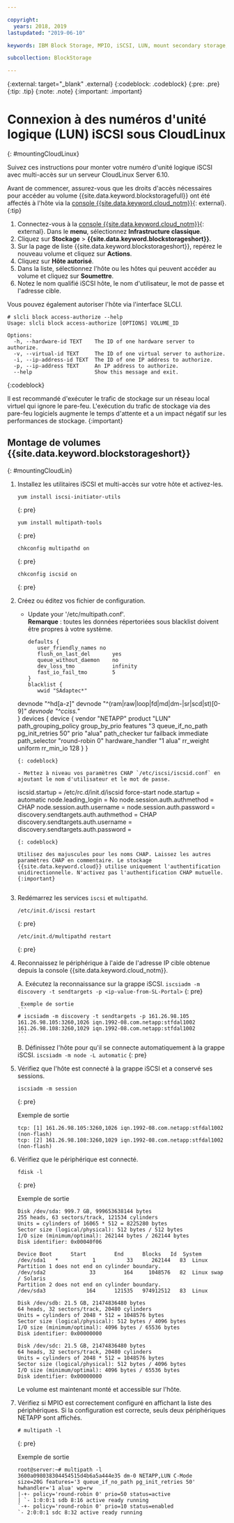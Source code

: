 ```yaml
---

copyright:
  years: 2018, 2019
lastupdated: "2019-06-10"

keywords: IBM Block Storage, MPIO, iSCSI, LUN, mount secondary storage, mount storage in CloudLinux

subcollection: BlockStorage

---
```

{:external: target="_blank" .external}
{:codeblock: .codeblock}
{:pre: .pre}
{:tip: .tip}
{:note: .note}
{:important: .important}

# Connexion à des numéros d'unité logique (LUN) iSCSI sous CloudLinux
{: #mountingCloudLinux}

Suivez ces instructions pour monter votre numéro d'unité logique iSCSI avec multi-accès sur un serveur CloudLinux Server 6.10.

Avant de commencer, assurez-vous que les droits d'accès nécessaires pour accéder au volume {{site.data.keyword.blockstoragefull}} ont été affectés à l'hôte via la [console {{site.data.keyword.cloud_notm}}](https://{DomainName}/classic){: external}.
{:tip}

1. Connectez-vous à la [console {{site.data.keyword.cloud_notm}}](https://{DomainName}/){: external}. Dans le **menu**, sélectionnez **Infrastructure classique**.
2. Cliquez sur **Stockage** > **{{site.data.keyword.blockstorageshort}}**.
3. Sur la page de liste {{site.data.keyword.blockstorageshort}}, repérez le nouveau volume et cliquez sur **Actions**.
4. Cliquez sur **Hôte autorisé**.
5. Dans la liste, sélectionnez l'hôte ou les hôtes qui peuvent accéder au volume et cliquez sur **Soumettre**.
6. Notez le nom qualifié iSCSI hôte, le nom d'utilisateur, le mot de passe et l'adresse cible.

Vous pouvez également autoriser l'hôte via l'interface SLCLI.
```
# slcli block access-authorize --help
Usage: slcli block access-authorize [OPTIONS] VOLUME_ID

Options:
  -h, --hardware-id TEXT    The ID of one hardware server to authorize.
  -v, --virtual-id TEXT     The ID of one virtual server to authorize.
  -i, --ip-address-id TEXT  The ID of one IP address to authorize.
  -p, --ip-address TEXT     An IP address to authorize.
  --help                    Show this message and exit.
```
{:codeblock}

Il est recommandé d'exécuter le trafic de stockage sur un réseau local virtuel qui ignore le pare-feu. L'exécution du trafic de stockage via des pare-feu logiciels augmente le temps d'attente et a un impact négatif sur les performances de stockage.
{:important}

## Montage de volumes {{site.data.keyword.blockstorageshort}}
{: #mountingCloudLin}

1. Installez les utilitaires iSCSI et multi-accès sur votre hôte et activez-les.
   ```
   yum install iscsi-initiator-utils
   ```
   {: pre}

   ```
   yum install multipath-tools

   ```
   {: pre}

   ```
   chkconfig multipathd on
   ```
   {: pre}

   ```
   chkconfig iscsid on
   ```
   {: pre}

2. Créez ou éditez vos fichier de configuration.
   - Update your '/etc/multipath.conf'. <br/>**Remarque** : toutes les données répertoriées sous blacklist doivent être propres à votre système.
     ```
     defaults {
        user_friendly_names no
        flush_on_last_del       yes
        queue_without_daemon    no
        dev_loss_tmo            infinity
        fast_io_fail_tmo        5
     }
     blacklist {
        wwid "SAdaptec*"
   devnode "^hd[a-z]"
   devnode "^(ram|raw|loop|fd|md|dm-|sr|scd|st)[0-9]*"
        devnode "^cciss.*"  
   }
   devices {
     device {
        vendor "NETAPP"
   product "LUN"
   path_grouping_policy group_by_prio
   features "3 queue_if_no_path pg_init_retries 50"
   prio "alua"
   path_checker tur
   failback immediate
   path_selector "round-robin 0"
   hardware_handler "1 alua"
   rr_weight uniform
   rr_min_io 128
   }
     }
     ```
     {: codeblock}

   - Mettez à niveau vos paramètres CHAP `/etc/iscsi/iscsid.conf` en ajoutant le nom d'utilisateur et le mot de passe. 

     ```
     iscsid.startup = /etc/rc.d/init.d/iscsid force-start
     node.startup = automatic
     node.leading_login = No
     node.session.auth.authmethod = CHAP
     node.session.auth.username = <user name value from the console>
     node.session.auth.password = <password value from the console>
     discovery.sendtargets.auth.authmethod = CHAP
     discovery.sendtargets.auth.username = <user name value from the console>
     discovery.sendtargets.auth.password = <password value from the console>
     ```
     {: codeblock}

     Utilisez des majuscules pour les noms CHAP. Laissez les autres paramètres CHAP en commentaire. Le stockage {{site.data.keyword.cloud}} utilise uniquement l'authentification unidirectionnelle. N'activez pas l'authentification CHAP mutuelle.
     {:important}


3. Redémarrez les services `iscsi` et `multipathd`.
   ```
   /etc/init.d/iscsi restart   
   ```
   {: pre}

   ```
   /etc/init.d/multipathd restart   
   ```
   {: pre}

4. Reconnaissez le périphérique à l'aide de l'adresse IP cible obtenue depuis la console {{site.data.keyword.cloud_notm}}. 

     A. Exécutez la reconnaissance sur la grappe iSCSI.
       ```
       iscsiadm -m discovery -t sendtargets -p <ip-value-from-SL-Portal>
       ```
       {: pre}

        Exemple de sortie
       ```
       # iscsiadm -m discovery -t sendtargets -p 161.26.98.105
       161.26.98.105:3260,1026 iqn.1992-08.com.netapp:stfdal1002
       161.26.98.108:3260,1029 iqn.1992-08.com.netapp:stfdal1002
       ```

     B. Définissez l'hôte pour qu'il se connecte automatiquement à la grappe iSCSI.
       ```
       iscsiadm -m node -L automatic
       ```
       {: pre}

5. Vérifiez que l'hôte est connecté à la grappe iSCSI et a conservé ses sessions.
   ```
   iscsiadm -m session
   ```
   {: pre}

   Exemple de sortie
   ```
   tcp: [1] 161.26.98.105:3260,1026 iqn.1992-08.com.netapp:stfdal1002 (non-flash)
   tcp: [2] 161.26.98.108:3260,1029 iqn.1992-08.com.netapp:stfdal1002 (non-flash)
   ```


6. Vérifiez que le périphérique est connecté.
   ```
   fdisk -l
   ```
   {: pre}

   Exemple de sortie
   ```
   Disk /dev/sda: 999.7 GB, 999653638144 bytes
   255 heads, 63 sectors/track, 121534 cylinders
   Units = cylinders of 16065 * 512 = 8225280 bytes
   Sector size (logical/physical): 512 bytes / 512 bytes
   I/O size (minimum/optimal): 262144 bytes / 262144 bytes
   Disk identifier: 0x00040f06

   Device Boot      Start         End      Blocks   Id  System
   /dev/sda1   *           1          33      262144   83  Linux
   Partition 1 does not end on cylinder boundary.
   /dev/sda2              33         164     1048576   82  Linux swap / Solaris
   Partition 2 does not end on cylinder boundary.
   /dev/sda3             164      121535   974912512   83  Linux

   Disk /dev/sdb: 21.5 GB, 21474836480 bytes
   64 heads, 32 sectors/track, 20480 cylinders
   Units = cylinders of 2048 * 512 = 1048576 bytes
   Sector size (logical/physical): 512 bytes / 4096 bytes
   I/O size (minimum/optimal): 4096 bytes / 65536 bytes
   Disk identifier: 0x00000000

   Disk /dev/sdc: 21.5 GB, 21474836480 bytes
   64 heads, 32 sectors/track, 20480 cylinders
   Units = cylinders of 2048 * 512 = 1048576 bytes
   Sector size (logical/physical): 512 bytes / 4096 bytes
   I/O size (minimum/optimal): 4096 bytes / 65536 bytes
   Disk identifier: 0x00000000
   ```

   Le volume est maintenant monté et accessible sur l'hôte.

7. Vérifiez si MPIO est correctement configuré en affichant la liste des périphériques. Si la configuration est correcte, seuls deux périphériques NETAPP sont affichés.

   ```
   # multipath -l
   ```
   {: pre}

   Exemple de sortie
   ```
   root@server:~# multipath -l
   3600a098038304454515d4b6a5a444e35 dm-0 NETAPP,LUN C-Mode
   size=20G features='3 queue_if_no_path pg_init_retries 50' hwhandler='1 alua' wp=rw
   |-+- policy='round-robin 0' prio=50 status=active
   | `- 1:0:0:1 sdb 8:16 active ready running
   `-+- policy='round-robin 0' prio=10 status=enabled
   `- 2:0:0:1 sdc 8:32 active ready running
   ```
